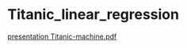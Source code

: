 # Titanic_linear_regression
[presentation Titanic-machine.pdf](https://github.com/DaliaRefaat/Titanic_linear_regression/files/13850193/presentation.Titanic-machine.pdf)
